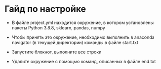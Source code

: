 # Гайд по настройке

- В файле project.yml находится окружение, в котором установлены пакеты Python 3.8.8,
sklearn, pandas, numpy

- Чтобы принять это окружение, необходимо выполнить в anaconda navigator (в текущей директории) команды в файле start.txt

- Запустите блокнот, выполните все строки

- Удалите окружение с помощью команд, описанных в файле end.txt

